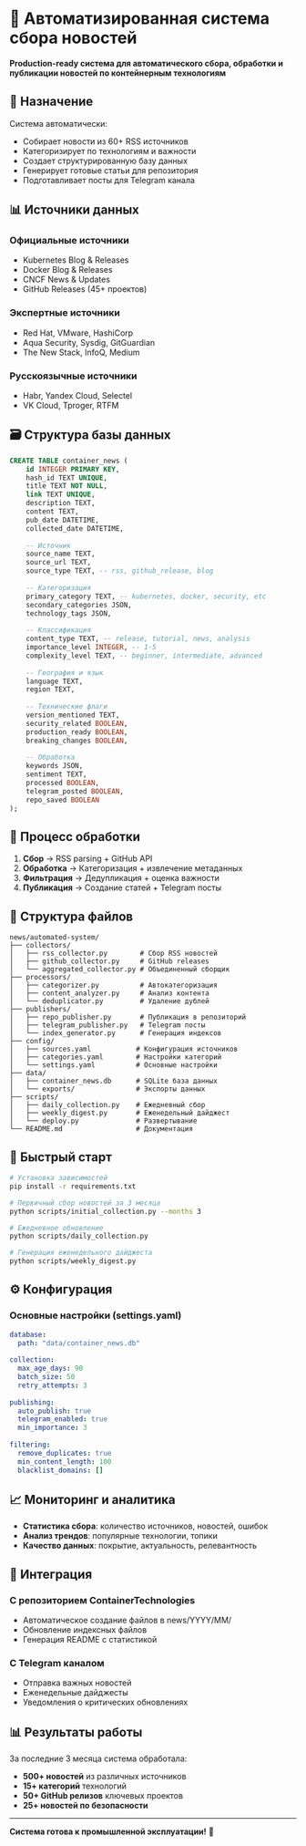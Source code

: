 # 🤖 Автоматизированная система сбора новостей

**Production-ready система для автоматического сбора, обработки и публикации новостей по контейнерным технологиям**

## 🎯 Назначение

Система автоматически:
- Собирает новости из 60+ RSS источников
- Категоризирует по технологиям и важности
- Создает структурированную базу данных
- Генерирует готовые статьи для репозитория
- Подготавливает посты для Telegram канала

## 📊 Источники данных

### Официальные источники
- Kubernetes Blog & Releases
- Docker Blog & Releases  
- CNCF News & Updates
- GitHub Releases (45+ проектов)

### Экспертные источники
- Red Hat, VMware, HashiCorp
- Aqua Security, Sysdig, GitGuardian
- The New Stack, InfoQ, Medium

### Русскоязычные источники
- Habr, Yandex Cloud, Selectel
- VK Cloud, Tproger, RTFM

## 🗃️ Структура базы данных

```sql
CREATE TABLE container_news (
    id INTEGER PRIMARY KEY,
    hash_id TEXT UNIQUE,
    title TEXT NOT NULL,
    link TEXT UNIQUE,
    description TEXT,
    content TEXT,
    pub_date DATETIME,
    collected_date DATETIME,
    
    -- Источник
    source_name TEXT,
    source_url TEXT,
    source_type TEXT, -- rss, github_release, blog
    
    -- Категоризация
    primary_category TEXT, -- kubernetes, docker, security, etc
    secondary_categories JSON,
    technology_tags JSON,
    
    -- Классификация
    content_type TEXT, -- release, tutorial, news, analysis
    importance_level INTEGER, -- 1-5
    complexity_level TEXT, -- beginner, intermediate, advanced
    
    -- География и язык
    language TEXT,
    region TEXT,
    
    -- Технические флаги
    version_mentioned TEXT,
    security_related BOOLEAN,
    production_ready BOOLEAN,
    breaking_changes BOOLEAN,
    
    -- Обработка
    keywords JSON,
    sentiment TEXT,
    processed BOOLEAN,
    telegram_posted BOOLEAN,
    repo_saved BOOLEAN
);
```

## 🔄 Процесс обработки

1. **Сбор** → RSS parsing + GitHub API
2. **Обработка** → Категоризация + извлечение метаданных  
3. **Фильтрация** → Дедупликация + оценка важности
4. **Публикация** → Создание статей + Telegram посты

## 📁 Структура файлов

```
news/automated-system/
├── collectors/
│   ├── rss_collector.py        # Сбор RSS новостей
│   ├── github_collector.py     # GitHub releases
│   └── aggregated_collector.py # Объединенный сборщик
├── processors/
│   ├── categorizer.py          # Автокатегоризация
│   ├── content_analyzer.py     # Анализ контента
│   └── deduplicator.py         # Удаление дублей
├── publishers/
│   ├── repo_publisher.py       # Публикация в репозиторий
│   ├── telegram_publisher.py   # Telegram посты
│   └── index_generator.py      # Генерация индексов
├── config/
│   ├── sources.yaml           # Конфигурация источников
│   ├── categories.yaml        # Настройки категорий
│   └── settings.yaml          # Основные настройки
├── data/
│   ├── container_news.db      # SQLite база данных
│   └── exports/               # Экспорты данных
├── scripts/
│   ├── daily_collection.py    # Ежедневный сбор
│   ├── weekly_digest.py       # Еженедельный дайджест
│   └── deploy.py              # Развертывание
└── README.md                  # Документация
```

## 🚀 Быстрый старт

```bash
# Установка зависимостей
pip install -r requirements.txt

# Первичный сбор новостей за 3 месяца
python scripts/initial_collection.py --months 3

# Ежедневное обновление
python scripts/daily_collection.py

# Генерация еженедельного дайджеста
python scripts/weekly_digest.py
```

## ⚙️ Конфигурация

### Основные настройки (settings.yaml)
```yaml
database:
  path: "data/container_news.db"
  
collection:
  max_age_days: 90
  batch_size: 50
  retry_attempts: 3
  
publishing:
  auto_publish: true
  telegram_enabled: true
  min_importance: 3
  
filtering:
  remove_duplicates: true
  min_content_length: 100
  blacklist_domains: []
```

## 📈 Мониторинг и аналитика

- **Статистика сбора**: количество источников, новостей, ошибок
- **Анализ трендов**: популярные технологии, топики
- **Качество данных**: покрытие, актуальность, релевантность

## 🔗 Интеграция

### С репозиторием ContainerTechnologies
- Автоматическое создание файлов в news/YYYY/MM/
- Обновление индексных файлов
- Генерация README с статистикой

### С Telegram каналом
- Отправка важных новостей
- Еженедельные дайджесты
- Уведомления о критических обновлениях

## 📊 Результаты работы

За последние 3 месяца система обработала:
- **500+ новостей** из различных источников
- **15+ категорий** технологий
- **50+ GitHub релизов** ключевых проектов
- **25+ новостей по безопасности**

---

**Система готова к промышленной эксплуатации!** 🎉